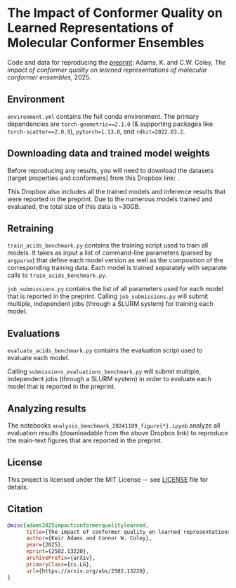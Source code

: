 # The Impact of Conformer Quality on Learned Representations of Molecular Conformer Ensembles
Code and data for reproducing the [preprint](https://arxiv.org/abs/2502.13220): Adams, K. and C.W. Coley, *The impact of conformer quality on learned representations of molecular conformer ensembles*, 2025.

## Environment
`environment.yml` contains the full conda environment. The primary dependencies are `torch-geometric==2.1.0` (& supporting packages like `torch-scatter==2.0.9`), `pytorch=1.13.0`, and `rdkit=2022.03.2`.

## Downloading data and trained model weights
Before reproducing any results, you will need to download the datasets (target properties and conformers) from this Dropbox link: .

This Dropbox also includes all the trained models and inference results that were reported in the preprint. Due to the numerous models trained and evaluated, the total size of this data is ~30GB.

## Retraining

`train_acids_benchmark.py` contains the training script used to train all models. It takes as input a list of command-line parameters (parsed by `argparse`) that define each model version as well as the composition of the corresponding training data. Each model is trained separately with separate calls to `train_acids_benchmark.py`. 

`job_submissions.py` contains the list of all parameters used for each model that is reported in the preprint. Calling `job_submissions.py` will submit multiple, independent jobs (through a SLURM system) for training each model.

## Evaluations
`evaluate_acids_benchmark.py` contains the evaluation script used to evaluate each model. 

Calling `submissions_evaluations_benchmark.py` will submit multiple, independent jobs (through a SLURM system) in order to evaluate each model that is reported in the preprint.


## Analyzing results
The notebooks `analysis_benchmark_20241109_figure{*}.ipynb` analyze all evaluation results (downloadable from the above Dropbox link) to reproduce the main-text figures that are reported in the preprint.


## License

This project is licensed under the MIT License -- see [LICENSE](./LICENSE) file for details.

## Citation
```bibtex
@misc{adams2025impactconformerqualitylearned,
      title={The impact of conformer quality on learned representations of molecular conformer ensembles}, 
      author={Keir Adams and Connor W. Coley},
      year={2025},
      eprint={2502.13220},
      archivePrefix={arXiv},
      primaryClass={cs.LG},
      url={https://arxiv.org/abs/2502.13220}, 
}
```
